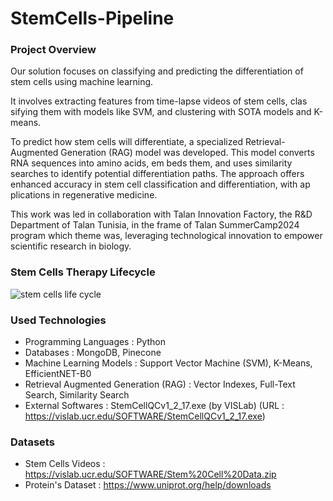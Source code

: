 # StemCells-Pipeline

### Project Overview

Our solution focuses on classifying and predicting the differentiation of stem cells using machine learning.



It involves extracting features from time-lapse videos of stem cells, clas sifying them with models like SVM, and clustering with SOTA models and K-means.



To predict how stem cells will differentiate, a specialized Retrieval-Augmented Generation (RAG) model was developed. This model converts RNA sequences into amino acids, em beds them, and uses similarity searches to identify potential differentiation paths. The approach offers enhanced accuracy in stem cell classification and differentiation, with ap plications in regenerative medicine.



This work was led in collaboration with Talan Innovation Factory, the R&D Department of Talan Tunisia, in the frame of Talan SummerCamp2024 program which theme was, leveraging technological innovation to empower scientific research in biology. 
### Stem Cells Therapy Lifecycle

![stem cells life cycle](https://github.com/user-attachments/assets/98e70e2a-bb93-421e-acda-6953b1708c4b)

### Used Technologies

* Programming Languages : Python
* Databases : MongoDB, Pinecone
* Machine Learning Models : Support Vector Machine (SVM), K-Means, EfficientNET-B0
* Retrieval Augmented Generation (RAG) : Vector Indexes, Full-Text Search, Similarity Search
* External Softwares :  StemCellQCv1_2_17.exe (by VISLab) (URL : https://vislab.ucr.edu/SOFTWARE/StemCellQCv1_2_17.exe)

### Datasets

* Stem Cells Videos : https://vislab.ucr.edu/SOFTWARE/Stem%20Cell%20Data.zip
* Protein's Dataset : https://www.uniprot.org/help/downloads

